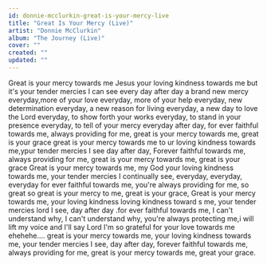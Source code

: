 ```yaml
---
id: donnie-mcclurkin-great-is-your-mercy-live
title: "Great Is Your Mercy (Live)"
artist: "Donnie McClurkin"
album: "The Journey (Live)"
cover: ""
created: ""
updated: ""
---
```


Great is your mercy towards me
Jesus your loving kindness towards me
but it's your tender mercies I can see every day after day
a brand new mercy everyday,more of your love everyday, more of your help everyday,  new determination everyday, a new reason for living everyday,  a new day to love the Lord everyday,  to show forth your works everyday, to stand in your presence everyday, to tell of your mercy everyday after day,
for ever faithful towards me,  always providing for me, great is your mercy towards me, great is your grace
great is your mercy towards me to ur loving kindness towards me,ypur tender mercies I see day after day, Forever faithful towards me, always providing for me, great is your mercy towards me, great is your grace
Great is your mercy towards me, my God your loving kindness towards me, your tender mercies I continually see, everyday, everyday, everyday
for ever faithful towards me, you're always providing for me, so great so great is your mercy to me, great is your grace,
Great is your mercy towards me, your loving kindness loving kindness toward
s me, your tender mercies lord I see, day after day
.for ever faithful towards me, I can't understand why, I can't understand why, you're always protecting me,i will lift my voice and I'll say Lord I'm so grateful for your love towards me ehehehe....
great is your mercy towards me, your loving kindness towards me, your tender mercies I see, day after day, forever faithful towards me, always providing for me, great is your mercy towards me, great your grace.